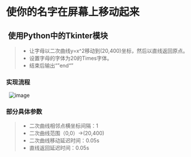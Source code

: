 # 使你的名字在屏幕上移动起来
##  使用Python中的Tkinter模块
> * 让字母以二次曲线y=x^2移动到(20,400)坐标，然后以直线返回原点。<br>
> * 设置字母的字体为20的Times字体。<br>
> * 结束后输出“”end“”<br>
### 实现流程
 
![image](https://user-images.githubusercontent.com/31878522/30744636-90379328-9fd5-11e7-8c16-414176ca32aa.png)

### 部分具体参数
> * 二次曲线相邻点横坐标间隔：1 <br>
> * 二次曲线范围（0,0）->(20,400)
> * 二次曲线移动延迟时间：0.05s<br>
> * 直线返回延迟时间：0.05s<br>
